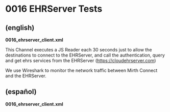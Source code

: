 # 0016 EHRServer Tests

## (english)

**0016_ehrserver_client.xml**

This Channel executes a JS Reader each 30 seconds just to allow the destinations to connect to the EHRServer, and
call the authentication, query and get ehrs services from the EHRServer (https://cloudehrserver.com)

We use Wireshark to monitor the network traffic between Mirth Connect and the EHRServer.


## (español)

**0016_ehrserver_client.xml**

